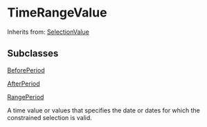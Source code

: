 
# TimeRangeValue

Inherits from: [SelectionValue](SelectionValue.md)

## Subclasses

[BeforePeriod](BeforePeriod.md)

[AfterPeriod](AfterPeriod.md)

[RangePeriod](RangePeriod.md)



A time value or values that specifies the date or dates for which the constrained selection is valid.






